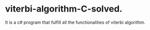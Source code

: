 # viterbi-algorithm-C-solved.
It is a c# program that fulfill all the functionalities of viterbi algorithm.  
